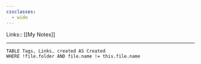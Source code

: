 ```yaml
---
cssclasses:
  - wide
---
```

Links:: [[My Notes]]

---


```dataview
TABLE Tags, Links, created AS Created
WHERE !file.folder AND file.name != this.file.name
```

